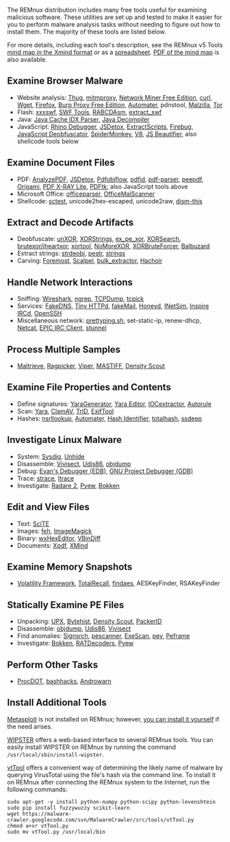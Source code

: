 The REMnux distribution includes many free tools useful for examining malicious software. These utilities are set up and tested to make it easier for you to perform malware analysis tasks without needing to figure out how to install them. The majority of these tools are listed below.

For more details, including each tool's description, see the REMnux v5 Tools [mind map in the Xmind format](https://github.com/REMnux/remnux/blob/v5/remnux-v5-tools.xmind?raw=true) or as a [spreadsheet](https://github.com/REMnux/remnux/blob/v5/remnux-v5-tools.xlsx?raw=true). [PDF of the mind map](https://github.com/REMnux/remnux/blob/v5/remnux-v5-tools.pdf?raw=true) is also available.

## Examine Browser Malware

- Website analysis: [Thug](https://github.com/buffer/thug), [mitmproxy](http://mitmproxy.org/), [Network Miner Free Edition](http://www.netresec.com/?page=NetworkMiner), [curl](http://curl.haxx.se/), [Wget](https://www.gnu.org/software/wget/), [Firefox](http://www.mozilla.org/firefox), [Burp Proxy Free Edition](http://portswigger.net/burp/), [Automater](http://www.tekdefense.com/automater/), pdnstool, [Malzilla](http://malzilla.sourceforge.net/), [Tor](https://www.torproject.org/)
- Flash: [xxxswf](http://hooked-on-mnemonics.blogspot.com/2011/12/xxxswfpy.html), [SWF Tools](http://www.swftools.org/), [RABCDAsm](https://github.com/CyberShadow/RABCDAsm), [extract_swf](https://gist.github.com/noonat/821548)
- Java: [Java Cache IDX Parser](https://github.com/Rurik/Java_IDX_Parser/), [Java Decompiler](http://jd.benow.ca/)
- JavaScript: [Rhino Debugger](https://developer.mozilla.org/en-US/docs/Mozilla/Projects/Rhino/Debugger), [JSDetox](http://www.relentless-coding.com/projects/jsdetox/), [ExtractScripts](http://blog.didierstevens.com/programs/extractscripts/), [Firebug](http://getfirebug.com/), [JavaScript Deobfuscator](https://addons.mozilla.org/en-us/firefox/addon/javascript-deobfuscator/), [SpiderMonkey](https://developer.mozilla.org/en-US/docs/Mozilla/Projects/SpiderMonkey), [V8](https://code.google.com/p/v8/), [JS Beautifier](https://github.com/einars/js-beautify), also shellcode tools below

## Examine Document Files

- PDF: [AnalyzePDF](https://github.com/hiddenillusion/AnalyzePDF), [JSDetox](http://www.relentless-coding.com/projects/jsdetox/), [Pdfobjflow](http://www.aldeid.com/wiki/Pdfobjflow), [pdfid](http://blog.didierstevens.com/programs/pdf-tools/), [pdf-parser](http://blog.didierstevens.com/programs/pdf-tools/), [peepdf](https://code.google.com/p/peepdf/), [Origami](http://esec-lab.sogeti.com/pages/Origami), [PDF X-RAY Lite](https://github.com/9b/pdfxray_lite), [PDFtk](http://www.pdflabs.com/tools/pdftk-the-pdf-toolkit/); also JavaScript tools above
- Microsoft Office: [officeparser](https://github.com/unixfreak0037/officeparser), [OfficeMalScanner](http://www.reconstructer.org/code.html)
- Shellcode: [sctest](http://libemu.carnivore.it/), unicode2hex-escaped, unicode2raw, [dism-this](http://hooked-on-mnemonics.blogspot.com/2012/10/dism-thispy.html)

## Extract and Decode Artifacts

- Deobfuscate: [unXOR](https://github.com/tomchop/unxor/), [XORStrings](http://blog.didierstevens.com/2013/04/15/new-tool-xorstrings/), [ex_pe_xor](http://hooked-on-mnemonics.blogspot.com/2014/04/expexorpy.html), [XORSearch](http://blog.didierstevens.com/programs/xorsearch/), [brutexor/iheartxor](http://hooked-on-mnemonics.blogspot.com/p/iheartxor.html), [xortool](https://github.com/hellman/xortool), [NoMoreXOR](https://github.com/hiddenillusion/NoMoreXOR), [XORBruteForcer](http://eternal-todo.com/category/bruteforce), [Balbuzard](https://bitbucket.org/decalage/balbuzard/wiki/Home)
- Extract strings: [strdeobj](http://totalhash.com/download/strdeob.pl.txt), [pestr](http://pev.sourceforge.net/), [strings](http://en.wikipedia.org/wiki/Strings_(Unix))
- Carving: [Foremost](http://foremost.sourceforge.net/), [Scalpel](http://www.forensicswiki.org/wiki/Scalpel), [bulk_extractor](http://www.forensicswiki.org/wiki/Bulk_extractor), [Hachoir](https://bitbucket.org/haypo/hachoir)

## Handle Network Interactions

- Sniffing: [Wireshark](http://www.wireshark.org/), [ngrep](http://ngrep.sourceforge.net/), [TCPDump](http://www.tcpdump.org/), [tcpick](http://tcpick.sourceforge.net/)
- Services: [FakeDNS](http://code.activestate.com/recipes/491264-mini-fake-dns-server/), [Tiny HTTPd](http://sourceforge.net/projects/tinyhttpd/), [fakeMail](http://sourceforge.net/projects/fakemail/), [Honeyd](http://www.honeyd.org/), [INetSim](http://www.inetsim.org/), [Inspire IRCd](http://www.inspircd.org/), [OpenSSH](http://www.wireshark.org/)
- Miscellaneous network: [prettyping.sh](https://bitbucket.org/denilsonsa/small_scripts/src/3ec16014c839ea0852fae492813ad2293bd61155/prettyping.sh), set-static-ip, renew-dhcp, [Netcat](http://netcat.sourceforge.net/), [EPIC IRC Client](http://www.epicsol.org/), [stunnel](https://www.stunnel.org/)

## Process Multiple Samples

- [Maltrieve](https://github.com/technoskald/maltrieve), [Ragpicker](https://code.google.com/p/malware-crawler/), [Viper](https://github.com/botherder/viper), [MASTIFF](https://git.korelogic.com/mastiff.git/), [Density Scout](http://www.cert.at/downloads/software/densityscout_en.html)

## Examine File Properties and Contents

- Define signatures: [YaraGenerator](https://github.com/Xen0ph0n/YaraGenerator), [Yara Editor](https://code.google.com/p/yara-editor/), [IOCextractor](https://github.com/stephenbrannon/IOCextractor), [Autorule](http://joxeankoret.com/blog/2012/04/29/extracting-binary-patterns-in-malware-sets-and-generating-yara-rules/)
- Scan: [Yara](http://plusvic.github.io/yara/), [ClamAV](http://www.clamav.net/), [TrID](http://mark0.net/soft-trid-e.html), [ExifTool](http://www.sno.phy.queensu.ca/~phil/exiftool/)
- Hashes: [nsrllookup](https://github.com/rjhansen/nsrllookup), [Automater](http://www.tekdefense.com/automater/), [Hash Identifier](https://code.google.com/p/hash-identifier/), [totalhash](https://gist.github.com/malc0de/10270150), [ssdeep](http://ssdeep.sourceforge.net/)

## Investigate Linux Malware

- System: [Sysdig](http://www.sysdig.org/), [Unhide](http://www.unhide-forensics.info/)
- Disassemble: [Vivisect](http://visi.kenshoto.com/viki/Vivisect), [Udis86](http://udis86.sourceforge.net/), [objdump](http://en.wikipedia.org/wiki/Objdump)
- Debug: [Evan's Debugger (EDB)](http://codef00.com/projects#debugger), [GNU Project Debugger (GDB)](http://www.sourceware.org/gdb/)
- Trace: [strace](https://sourceforge.net/projects/strace/), [ltrace](http://ltrace.org/)
- Investigate: [Radare 2](https://github.com/radare/radare2), [Pyew](https://code.google.com/p/pyew/), [Bokken](https://inguma.eu/projects/bokken)

## Edit and View Files

- Text: [SciTE](http://www.scintilla.org/SciTE.html)
- Images: [feh](http://feh.finalrewind.org/), [ImageMagick](http://www.imagemagick.org/)
- Binary: [wxHexEditor](http://sourceforge.net/projects/wxhexeditor/), [VBinDiff](http://www.cjmweb.net/vbindiff/)
- Documents: [Xpdf](http://www.foolabs.com/xpdf/), [XMind](http://www.xmind.net/)

## Examine Memory Snapshots

- [Volatility Framework](https://code.google.com/p/volatility/), [TotalRecall](https://github.com/sketchymoose/TotalRecall), [findaes](http://jessekornblum.livejournal.com/269749.html), AESKeyFinder, RSAKeyFinder

## Statically Examine PE Files

- Unpacking: [UPX](http://upx.sourceforge.net/), [Bytehist](https://www.cert.at/downloads/software/bytehist_en.html), [Density Scout](http://www.cert.at/downloads/software/densityscout_en.html), [PackerID](http://handlers.sans.org/jclausing/packerid.py)
- Disassemble: [objdump](http://en.wikipedia.org/wiki/Objdump), [Udis86](http://udis86.sourceforge.net/), [Vivisect](http://visi.kenshoto.com/viki/Vivisect)
- Find anomalies: [Signsrch](http://aluigi.altervista.org/mytoolz.htm), [pescanner](https://code.google.com/p/malwarecookbook/source/browse/trunk/3/8/pescanner.py), [ExeScan](http://securityxploded.com/exe-scan.php), [pev](http://pev.sourceforge.net/), [Peframe](https://github.com/guelfoweb/peframe)
- Investigate: [Bokken](https://inguma.eu/projects/bokken), [RATDecoders](https://github.com/kevthehermit/RATDecoders), [Pyew](https://code.google.com/p/pyew/)

## Perform Other Tasks

- [ProcDOT](http://www.procdot.com/), [bashhacks](https://github.com/merces/bashacks), [Androwarn](https://github.com/maaaaz/androwarn)

## Install Additional Tools

[Metasploit](https://github.com/rapid7/metasploit-framework) is not installed on REMnux; however, [you can install it yourself](http://zeltser.com/reverse-malware/install-metasploit.html) if the need arises.

[WIPSTER](https://github.com/TheDr1ver/WIPSTER) offers a web-based interface to several REMnux tools. You can easily install WIPSTER on REMnux by running the command `/usr/local/sbin/install-wipster`.

[vtTool](https://code.google.com/p/malware-crawler/wiki/vtTool) offers a convenient way of determining the likely name of malware by querying VirusTotal using the file's hash via the command line. To install it on REMnux after connecting the REMnux system to the Internet, run the following commands:

    sudo apt-get -y install python-numpy python-scipy python-levenshtein
    sudo pip install fuzzywuzzy scikit-learn
    wget https://malware-crawler.googlecode.com/svn/MalwareCrawler/src/tools/vtTool.py
    chmod a+xr vtTool.py
    sudo mv vtTool.py /usr/local/bin

